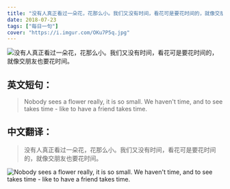```yaml
---
title: "没有人真正看过一朵花，花那么小。我们又没有时间，看花可是要花时间的，就像交朋友也要花时间。"
date: 2018-07-23
tags: ["每日一句"]
cover: "https://i.imgur.com/OKu7P5q.jpg"
---
```


![没有人真正看过一朵花，花那么小。我们又没有时间，看花可是要花时间的，就像交朋友也要花时间。](https://i.imgur.com/O9PVYQr.jpg)

## 英文短句：
> Nobody sees a flower really, it is so small. We haven't time, and to see takes time - like to have a friend takes time.

<!--more-->

## 中文翻译：
> 没有人真正看过一朵花，花那么小。我们又没有时间，看花可是要花时间的，就像交朋友也要花时间。

![Nobody sees a flower really, it is so small. We haven't time, and to see takes time - like to have a friend takes time.](https://i.imgur.com/PUTa2y7.jpg)

